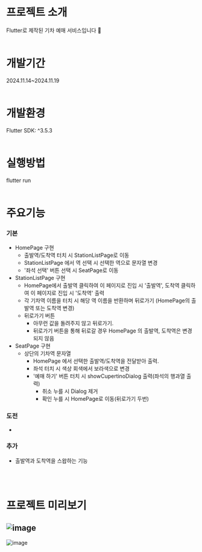 # 프로젝트 소개 
Flutter로 제작된 기차 예매 서비스입니다 🚅
<br/><br/>


# 개발기간
2024.11.14~2024.11.19
<br/><br/>


# 개발환경
Flutter SDK: ^3.5.3
<br/><br/>


# 실행방법
flutter run
<br/><br/>


# 주요기능
### 기본
- HomePage 구현
  - 출발역/도착역 터치 시 StationListPage로 이동
  - StationListPage 에서 역 선택 시 선택한 역으로 문자열 변경
  - '좌석 선택' 버튼 선택 시 SeatPage로 이동
- StationListPage 구현
  - HomePage에서 출발역 클릭하여 이 페이지로 진입 시 '출발역', 도착역 클릭하여 이 페이지로 진입 시 '도착역' 출력
  - 각 기차역 이름을 터치 시 해당 역 이름을 반환하며 뒤로가기 (HomePage의 출발역 또는 도착역 변경) 
  - 뒤로가기 버튼
    - 아무런 값을 돌려주지 않고 뒤로가기.
    - 뒤로가기 버튼을 통해 뒤로갈 경우 HomePage 의 출발역, 도착역은 변경되지 않음
- SeatPage 구현
  - 상단의 기차역 문자열
    - HomePage 에서 선택한 출발역/도착역을 전달받아 출력.
    - 좌석 터치 시 색상 회색에서 보라색으로 변경
    - '예매 하기' 버튼 터치 시 showCupertinoDialog 출력(좌석의 행과열 출력)
      - 취소 누를 시 Dialog 제거
      - 확인 누를 시 HomePage로 이동(뒤로가기 두번)

### 도전
- 


### 추가 
- 출발역과 도착역을 스왑하는 기능
  
<br/><br/>


# 프로젝트 미리보기 
![image](https://github.com/user-attachments/assets/e0a73397-cb86-49b9-9022-fd9ca8b094db)
-
![image](https://github.com/user-attachments/assets/539ae3db-23f3-4f37-bdb7-8bfe39103047)


